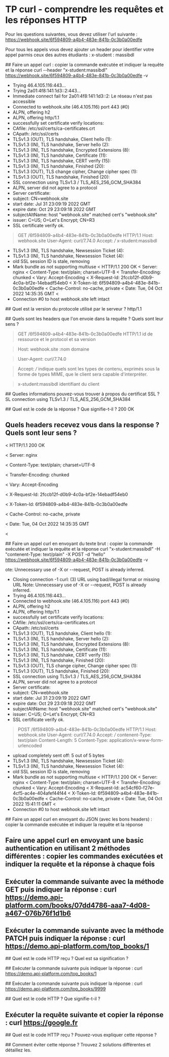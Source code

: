 # TP curl - comprendre les requêtes et les réponses HTTP

Pour les questions suivantes, vous devez utiliser l'url suivante : https://webhook.site/6f594809-a4b4-483e-841b-0c3b0a00edfe

Pour tous les appels vous devez ajouter un header pour identifier votre appel parmis ceux des autres étudiants : x-student : massibdl

## Faire un appel curl : copier la commande exécutée et indiquer la requête et la réponse
curl --header "x-student:massibdl"  https://webhook.site/6f594809-a4b4-483e-841b-0c3b0a00edfe -v

*   Trying 46.4.105.116:443...
*   Trying 2a01:4f8:141:1d3::2:443...
* Immediate connect fail for 2a01:4f8:141:1d3::2: Le réseau n'est pas accessible
* Connected to webhook.site (46.4.105.116) port 443 (#0)
* ALPN, offering h2
* ALPN, offering http/1.1
* successfully set certificate verify locations:
*  CAfile: /etc/ssl/certs/ca-certificates.crt
*  CApath: /etc/ssl/certs
* TLSv1.3 (OUT), TLS handshake, Client hello (1):
* TLSv1.3 (IN), TLS handshake, Server hello (2):
* TLSv1.3 (IN), TLS handshake, Encrypted Extensions (8):
* TLSv1.3 (IN), TLS handshake, Certificate (11):
* TLSv1.3 (IN), TLS handshake, CERT verify (15):
* TLSv1.3 (IN), TLS handshake, Finished (20):
* TLSv1.3 (OUT), TLS change cipher, Change cipher spec (1):
* TLSv1.3 (OUT), TLS handshake, Finished (20):
* SSL connection using TLSv1.3 / TLS_AES_256_GCM_SHA384
* ALPN, server did not agree to a protocol
* Server certificate:
*  subject: CN=webhook.site
*  start date: Jul 31 23:09:19 2022 GMT
*  expire date: Oct 29 23:09:18 2022 GMT
*  subjectAltName: host "webhook.site" matched cert's "webhook.site"
*  issuer: C=US; O=Let's Encrypt; CN=R3
*  SSL certificate verify ok.
> GET /6f594809-a4b4-483e-841b-0c3b0a00edfe HTTP/1.1
> Host: webhook.site
> User-Agent: curl/7.74.0
> Accept: */*
> x-student:massibdl
> 
* TLSv1.3 (IN), TLS handshake, Newsession Ticket (4):
* TLSv1.3 (IN), TLS handshake, Newsession Ticket (4):
* old SSL session ID is stale, removing
* Mark bundle as not supporting multiuse
< HTTP/1.1 200 OK
< Server: nginx
< Content-Type: text/plain; charset=UTF-8
< Transfer-Encoding: chunked
< Vary: Accept-Encoding
< X-Request-Id: 2fccb12f-d0b9-4c0a-bf2e-14ebadf54eb0
< X-Token-Id: 6f594809-a4b4-483e-841b-0c3b0a00edfe
< Cache-Control: no-cache, private
< Date: Tue, 04 Oct 2022 14:35:35 GMT
< 
* Connection #0 to host webhook.site left intact



## Quel est la version du protocole utilisé par le serveur ?
http/1.1


## Quels sont les headers que l'on envoie dans la requête ? Quels sont leur sens ?
> GET /6f594809-a4b4-483e-841b-0c3b0a00edfe HTTP/1.1 id de ressource et le protocol et sa version

> Host: webhook.site :nom domaine 

> User-Agent: curl/7.74.0

> Accept: */* indique quels sont les types de contenu, exprimés sous la forme de types MIME, que le client sera capable d'interpréter.

> x-student:massibdl identifiant du client 
> 

 
## Quelles informations pouvez-vous trouver à propos du certificat SSL ?
SL connection using TLSv1.3 / TLS_AES_256_GCM_SHA384

## Quel est le code de la réponse ? Que signifie-t-il ?
200 OK


## Quels headers recevez vous dans la response ? Quels sont leur sens ?
< HTTP/1.1 200 OK

< Server: nginx

< Content-Type: text/plain; charset=UTF-8

< Transfer-Encoding: chunked

< Vary: Accept-Encoding

< X-Request-Id: 2fccb12f-d0b9-4c0a-bf2e-14ebadf54eb0

< X-Token-Id: 6f594809-a4b4-483e-841b-0c3b0a00edfe

< Cache-Control: no-cache, private

< Date: Tue, 04 Oct 2022 14:35:35 GMT

< 


## Faire un appel curl en envoyant du texte brut : copier la commande exécutée et indiquer la requête et la réponse
 curl "x-student:massibdl" -H "contenent-Type: text/plain" -X POST -d "hello"  https://webhook.site/6f594809-a4b4-483e-841b-0c3b0a00edfe -v

ote: Unnecessary use of -X or --request, POST is already inferred.
* Closing connection -1
curl: (3) URL using bad/illegal format or missing URL
Note: Unnecessary use of -X or --request, POST is already inferred.
*   Trying 46.4.105.116:443...
* Connected to webhook.site (46.4.105.116) port 443 (#0)
* ALPN, offering h2
* ALPN, offering http/1.1
* successfully set certificate verify locations:
*  CAfile: /etc/ssl/certs/ca-certificates.crt
*  CApath: /etc/ssl/certs
* TLSv1.3 (OUT), TLS handshake, Client hello (1):
* TLSv1.3 (IN), TLS handshake, Server hello (2):
* TLSv1.3 (IN), TLS handshake, Encrypted Extensions (8):
* TLSv1.3 (IN), TLS handshake, Certificate (11):
* TLSv1.3 (IN), TLS handshake, CERT verify (15):
* TLSv1.3 (IN), TLS handshake, Finished (20):
* TLSv1.3 (OUT), TLS change cipher, Change cipher spec (1):
* TLSv1.3 (OUT), TLS handshake, Finished (20):
* SSL connection using TLSv1.3 / TLS_AES_256_GCM_SHA384
* ALPN, server did not agree to a protocol
* Server certificate:
*  subject: CN=webhook.site
*  start date: Jul 31 23:09:19 2022 GMT
*  expire date: Oct 29 23:09:18 2022 GMT
*  subjectAltName: host "webhook.site" matched cert's "webhook.site"
*  issuer: C=US; O=Let's Encrypt; CN=R3
*  SSL certificate verify ok.
> POST /6f594809-a4b4-483e-841b-0c3b0a00edfe HTTP/1.1
> Host: webhook.site
> User-Agent: curl/7.74.0
> Accept: */*
> contenent-Type: text/plain
> Content-Length: 5
> Content-Type: application/x-www-form-urlencoded
> 
* upload completely sent off: 5 out of 5 bytes
* TLSv1.3 (IN), TLS handshake, Newsession Ticket (4):
* TLSv1.3 (IN), TLS handshake, Newsession Ticket (4):
* old SSL session ID is stale, removing
* Mark bundle as not supporting multiuse
< HTTP/1.1 200 OK
< Server: nginx
< Content-Type: text/plain; charset=UTF-8
< Transfer-Encoding: chunked
< Vary: Accept-Encoding
< X-Request-Id: ac54cf60-f27e-4cf5-ac4e-404afef44f44
< X-Token-Id: 6f594809-a4b4-483e-841b-0c3b0a00edfe
< Cache-Control: no-cache, private
< Date: Tue, 04 Oct 2022 15:41:11 GMT
< 
* Connection #0 to host webhook.site left intact


## Faire un appel curl en envoyant du JSON (avec les bons headers) : copier la commande exécutée et indiquer la requête et la réponse


## Faire une appel curl en envoyant une basic authentication en utilisant 2 méthodes différentes : copier les commandes exécutées et indiquer la requête et la réponse à chaque fois 


## Exécuter la commande suivante avec la méthode GET puis indiquer la réponse : curl https://demo.api-platform.com/books/07dd4786-aaa7-4d08-a467-076b76f1d1b6 


## Exécuter la commande suivante avec la méthode PATCH  puis indiquer la réponse : curl https://demo.api-platform.com/top_books/1


## Quel est le code HTTP reçu ? Quel est sa signification ?


## Exécuter la commande suivante puis indiquer la réponse : curl https://demo.api-platform.com/top_books/1


## Exécuter la commande suivante puis indiquer la réponse : curl https://demo.api-platform.com/top_books/9999


## Quel est le code HTTP ? Que signifie-t-il ?


## Exécuter la requête suivante et copier la réponse : curl https://google.fr


## Quel est le code HTTP reçu ? Pouvez-vous expliquer cette réponse ?


## Comment éviter cette réponse ? Trouvez 2 solutions différentes et détaillez les.
